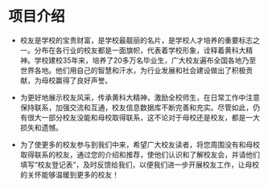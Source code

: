 
# 项目介绍


- 校友是学校的宝贵财富，是学校最靓丽的名片，是学校人才培养的重要标志之一。分布在各行业的校友都是一面旗帜，代表着学校形象，诠释着黄科大精神。学校建校35年来，培养了20多万名毕业生，广大校友遍布全国各地乃至世界各地。他们用自己的智慧和汗水，为行业发展和社会建设做出了积极贡献，为母校赢得了良好声誉。

- 为更好地展示校友风采，传承黄科大精神，激励全校师生，在日常工作中注意保持联系，加强交流和互通，校友信息数据库不断完善和充实。尽管如此，仍有很大一部分校友没能和母校取得联系，这不论对于母校还是校友，都是一大损失和遗憾。

- 为了使更多的校友参与到我们中来，希望广大校友读者，将您周围没有和母校取得联系的校友，通过您的介绍和推荐，使他们认识和了解校友会，并请他们填写“校友登记表”，及时反馈给我们，以便我们进一步开展校友工作，让母校的关怀能够温暖到更多的校友！
 
 
 


